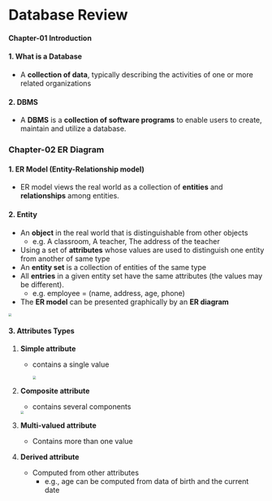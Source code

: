# Database Review

#### Chapter-01 Introduction

#### 1. What is a Database

* A **collection of data**, typically describing the activities of one or more related organizations

 #### 2. DBMS

* A **DBMS** is a **collection of software programs** to enable users to create, maintain and utilize a database.





### Chapter-02 ER Diagram

#### 1. ER Model (Entity-Relationship model)

* ER model views the real world as a collection of **entities** and **relationships** among entities.

#### 2. Entity

* An **object** in the real world that is distinguishable from other objects
  * e.g. A classroom, A teacher, The address of the teacher
* Using a set of **attributes** whose values are used to distinguish one entity from another of same type
* An **entity set** is a collection of entities of the same type
* All **entries** in a given entity set have the same attributes (the values may be different).
  * e.g. employee = (name, address, age, phone)
* The **ER model** can be presented graphically by an **ER diagram**

<img src="https://raw.githubusercontent.com/imethanlee/course-review/master/Database/pics/er_diagram.JPG" style="zoom:0.4" />

#### 3. Attributes Types

1. **Simple attribute**

   * contains a single value

     <img src="https://raw.githubusercontent.com/imethanlee/course-review/master/Database/pics/simple_attribute.JPG" style="zoom:0.4" />

2. **Composite attribute**

   * contains several components

   <img src="https://raw.githubusercontent.com/imethanlee/course-review/master/Database/pics/composite_attribute.JPG" style="zoom:0.4" />

3. **Multi-valued attribute**

   * Contains more than one value

   

4. **Derived attribute**

   * Computed from other attributes
     * e.g., age can be computed from data of birth and the
       current date

   



